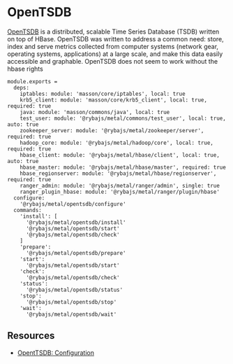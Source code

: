 
# OpenTSDB

[OpenTSDB][website] is a distributed, scalable Time Series Database (TSDB) written on
top of HBase.  OpenTSDB was written to address a common need: store, index
and serve metrics collected from computer systems (network gear, operating
systems, applications) at a large scale, and make this data easily accessible
and graphable.
OpenTSDB does not seem to work without the hbase rights

    module.exports =
      deps:
        iptables: module: 'masson/core/iptables', local: true
        krb5_client: module: 'masson/core/krb5_client', local: true, required: true
        java: module: 'masson/commons/java', local: true
        test_user: module: '@rybajs/metal/commons/test_user', local: true, auto: true
        zookeeper_server: module: '@rybajs/metal/zookeeper/server', required: true
        hadoop_core: module: '@rybajs/metal/hadoop/core', local: true, required: true
        hbase_client: module: '@rybajs/metal/hbase/client', local: true, auto: true
        hbase_master: module: '@rybajs/metal/hbase/master', required: true
        hbase_regionserver: module: '@rybajs/metal/hbase/regionserver', required: true
        ranger_admin: module: '@rybajs/metal/ranger/admin', single: true
        ranger_plugin_hbase: module: '@rybajs/metal/ranger/plugin/hbase'
      configure:
        '@rybajs/metal/opentsdb/configure'
      commands:
        'install': [
          '@rybajs/metal/opentsdb/install'
          '@rybajs/metal/opentsdb/start'
          '@rybajs/metal/opentsdb/check'
        ]
        'prepare':
          '@rybajs/metal/opentsdb/prepare'
        'start':
          '@rybajs/metal/opentsdb/start'
        'check':
          '@rybajs/metal/opentsdb/check'
        'status':
          '@rybajs/metal/opentsdb/status'
        'stop':
          '@rybajs/metal/opentsdb/stop'
        'wait':
          '@rybajs/metal/opentsdb/wait'

## Resources

*   [OpentTSDB: Configuration](http://opentsdb.net/docs/build/html/user_guide/configuration.html)

[website]: http://opentsdb.net/
